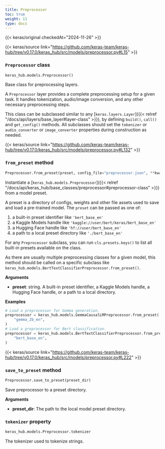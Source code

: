 ```yaml
---
title: Preprocessor
toc: true
weight: 11
type: docs
---
```


{{< keras/original checkedAt="2024-11-26" >}}

{{< keras/source link="https://github.com/keras-team/keras-hub/tree/v0.17.0/keras_hub/src/models/preprocessor.py#L15" >}}

### `Preprocessor` class

```python
keras_hub.models.Preprocessor()
```

Base class for preprocessing layers.

A `Preprocessor` layer provides a complete preprocessing setup for a
given task. It handles tokenization, audio/image conversion, and
any other necessary preprocessing steps.

This class can be subclassed similar to any [`keras.layers.Layer`]({{< relref "/docs/api/layers/base_layer#layer-class" >}}), by
defining `build()`, `call()` and `get_config()` methods. All subclasses
should set the `tokenizer` or `audio_converter` or `image_converter`
properties during construction as needed.

{{< keras/source link="https://github.com/keras-team/keras-hub/tree/v0.17.0/keras_hub/src/models/preprocessor.py#L132" >}}

### `from_preset` method

```python
Preprocessor.from_preset(preset, config_file="preprocessor.json", **kwargs)
```

Instantiate a [`keras_hub.models.Preprocessor`]({{< relref "/docs/api/keras_hub/base_classes/preprocessor#preprocessor-class" >}}) from a model preset.

A preset is a directory of configs, weights and other file assets used
to save and load a pre-trained model. The `preset` can be passed as
one of:

1. a built-in preset identifier like `'bert_base_en'`
2. a Kaggle Models handle like `'kaggle://user/bert/keras/bert_base_en'`
3. a Hugging Face handle like `'hf://user/bert_base_en'`
4. a path to a local preset directory like `'./bert_base_en'`

For any `Preprocessor` subclass, you can run `cls.presets.keys()` to
list all built-in presets available on the class.

As there are usually multiple preprocessing classes for a given model,
this method should be called on a specific subclass like
`keras_hub.models.BertTextClassifierPreprocessor.from_preset()`.

**Arguments**

- **preset**: string. A built-in preset identifier, a Kaggle Models
  handle, a Hugging Face handle, or a path to a local directory.

**Examples**

```python
# Load a preprocessor for Gemma generation.
preprocessor = keras_hub.models.GemmaCausalLMPreprocessor.from_preset(
    "gemma_2b_en",
)
# Load a preprocessor for Bert classification.
preprocessor = keras_hub.models.BertTextClassifierPreprocessor.from_preset(
    "bert_base_en",
)
```

{{< keras/source link="https://github.com/keras-team/keras-hub/tree/v0.17.0/keras_hub/src/models/preprocessor.py#L222" >}}

### `save_to_preset` method

```python
Preprocessor.save_to_preset(preset_dir)
```

Save preprocessor to a preset directory.

**Arguments**

- **preset_dir**: The path to the local model preset directory.

### `tokenizer` property

```python
keras_hub.models.Preprocessor.tokenizer
```

The tokenizer used to tokenize strings.
